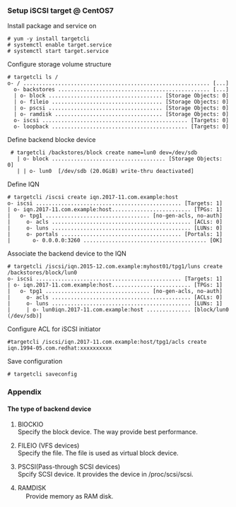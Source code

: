 ### Setup iSCSI target @ CentOS7

Install package and service on  

    # yum -y install targetcli
    # systemctl enable target.service
    # systemctl start target.service

Configure storage volume structure  

    # targetcli ls /
    o- / ........................................................... [...]
      o- backstores ................................................ [...]
      | o- block .................................... [Storage Objects: 0]
      | o- fileio ................................... [Storage Objects: 0]
      | o- pscsi .................................... [Storage Objects: 0]
      | o- ramdisk .................................. [Storage Objects: 0]
      o- iscsi .............................................. [Targets: 0]
      o- loopback ........................................... [Targets: 0]

Define backend blocke device  

     # targetcli /backstores/block create name=lun0 dev=/dev/sdb
       | o- block .................................... [Storage Objects: 0]
       | | o- lun0  [/dev/sdb (20.0GiB) write-thru deactivated]

Define IQN  

    # targetcli /iscsi create iqn.2017-11.com.example:host
    o- iscsi .............................................. [Targets: 1]
    | o- iqn.2017-11.com.example:host......................... [TPGs: 1]
    |   o- tpg1 ................................. [no-gen-acls, no-auth]
    |     o- acls ............................................ [ACLs: 0]
    |     o- luns ............................................ [LUNs: 0]
    |     o- portals ...................................... [Portals: 1]
    |       o- 0.0.0.0:3260 ....................................... [OK]
      
Associate the backend device to the IQN  

    # targetcli /iscsi/iqn.2015-12.com.example:myhost01/tpg1/luns create /backstores/block/lun0
    o- iscsi .............................................. [Targets: 1]
    | o- iqn.2017-11.com.example:host......................... [TPGs: 1]
    |   o- tpg1 ................................. [no-gen-acls, no-auth]
    |     o- acls ............................................ [ACLs: 0]
    |     o- luns ............................................ [LUNs: 1]
    |     | o- lun0iqn.2017-11.com.example:host .............. [block/lun0 (/dev/sdb)]

Configure ACL for iSCSI initiator  

    #targetcli /iscsi/iqn.2017-11.com.example:host/tpg1/acls create iqn.1994-05.com.redhat:xxxxxxxxxx
    
Save configuration  

    # targetcli saveconfig
    
### Appendix
#### The type of backend device
1. BlOCKIO  
 Specify the block device. The way provide best performance.

1. FILEIO (VFS devices)  
 Specify the file. The file is used as virtual block device.

1. PSCSI(Pass-through SCSI devices)  
  Spcify SCSI device. It provides the device in /proc/scsi/scsi.

1. RAMDISK  
　 Provide memory as RAM disk.
